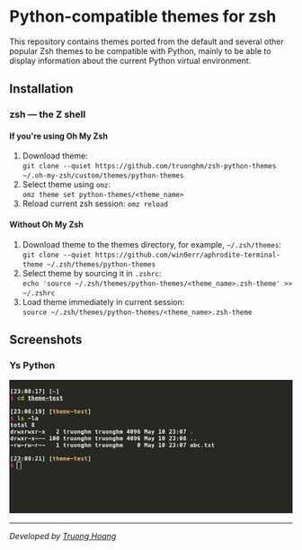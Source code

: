 # Python-compatible themes for zsh

This repository contains themes ported from the default and several other popular Zsh themes to be compatible with Python, mainly to be able to display information about the current Python virtual environment.


## Installation

### **zsh** — the Z shell

#### If you're using Oh My Zsh

1. Download theme: \
   `git clone --quiet https://github.com/truonghm/zsh-python-themes ~/.oh-my-zsh/custom/themes/python-themes`
2. Select theme using `omz`: \
   `omz theme set python-themes/<theme_name>`
3. Reload current zsh session: `omz reload`

#### Without Oh My Zsh

1. Download theme to the themes directory, for example, `~/.zsh/themes`: \
   `git clone --quiet https://github.com/win0err/aphrodite-terminal-theme ~/.zsh/themes/python-themes`
2. Select theme by sourcing it in `.zshrc`: \
   `echo 'source ~/.zsh/themes/python-themes/<theme_name>.zsh-theme' >> ~/.zshrc`
3. Load theme immediately in current session: \
   `source ~/.zsh/themes/python-themes/<theme_name>.zsh-theme`

## Screenshots

### Ys Python

![](images/2023-05-10-23-09-10.png)

<!-- ### **fish** — the friendly interactive shell

1. Backup existing `fish_prompt.fish` file: \
   `cp ~/.config/fish/functions/fish_prompt.fish{,.bak}`
2. Download prompt:
   ```sh
   wget https://raw.githubusercontent.com/win0err/aphrodite-terminal-theme/master/fish_prompt.fish \
	    -O ~/.config/fish/functions/fish_prompt.fish
   ```

> **Author's note:** It looks even cooler when: \
> a) theme is set to `None`: `fish_config theme save None`, \
> b) autosuggestions are disabled: `echo 'set -g fish_autosuggestion_enabled 0' >> ~/.config/fish/config.fish`.

### bash — GNU Bourne-Again SHell

1. Download theme to the themes directory, for example, `~/.bash/themes`: \
   `git clone --quiet https://github.com/win0err/aphrodite-terminal-theme ~/.bash/themes/aphrodite`
2. Select theme by sourcing it in `.bashrc`: \
   `echo 'source ~/.bash/themes/aphrodite/aphrodite.theme.sh' >> ~/.bashrc`
3. Load theme immediately in current session: \
   `source ~/.bash/themes/aphrodite/aphrodite.theme.sh` -->


---
_Developed by [Truong Hoang](https://github.com/truonghm)_
